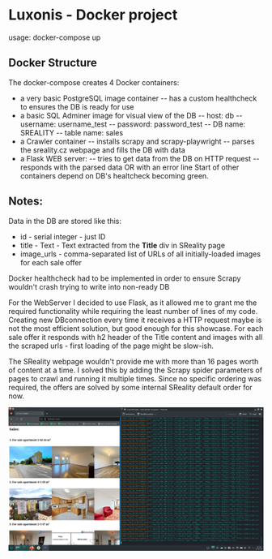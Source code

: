 # Luxonis - Docker project
usage:
docker-compose up

##  Docker Structure
The docker-compose creates 4 Docker containers:
  - a very basic PostgreSQL image container
 -- has a custom healthcheck to ensures the DB is ready for use
 - a basic SQL Adminer image for visual view of the DB
 -- host: db
 -- username: username_test
 -- password: password_test
 -- DB name: SREALITY
 -- table name: sales
 - a Crawler  container
 -- installs scrapy and scrapy-playwright
 -- parses the sreality.cz webpage and fills the DB with data
 - a Flask WEB server:
 -- tries to get data from the DB on HTTP request
 -- responds with the parsed data OR with an error line
Start of other containers depend on DB's healtcheck becoming green.
## Notes:
Data in the DB are stored like this:
- id - serial integer - just ID
- title - Text - Text extracted from the **Title** div in SReality page
- image_urls - comma-separated list of URLs of all initially-loaded images for each sale offer

Docker healthcheck had to be implemented in order to ensure Scrapy wouldn't crash trying to write into non-ready DB

For the WebServer I decided to use Flask, as it allowed me to grant me the required functionality while requiring the least number of lines of my code. Creating new DBconnection every time it receives a HTTP request maybe is not the most efficient solution, but good enough for this showcase. For each sale offer it responds with h2 header of the Title content and images with all the scraped urls - first loading of the page might be slow-ish.

The SReality webpage wouldn't provide me with more than 16 pages worth of content at a time. I solved this by adding the Scrapy spider parameters of pages to crawl and running it multiple times. Since no specific ordering was required, the offers are solved by some internal SReality default order for now.


![Screenshot](example.png)